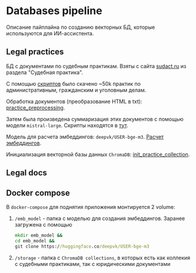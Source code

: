 # Databases pipeline

Описание пайплайна по созданию векторных БД, которые используются для ИИ-ассистента.

## Legal practices

БД с документами по судебным практикам. Взяты с сайта [sudact.ru](https://sudact.ru/) из раздела "Судебная практика".

С помощью [скриптов](/practices/parsing/) было скачено ~50k практик по административным, гражданским и уголовным делам.

Обработка документов (преобразование HTML в txt): [practice_preprocessing](/practices/practice_preprocessing.ipynb).

Затем была произведена суммаризация этих документов с помощью модели `mistral-large`. Скрипты находятся в [тут](/practices/summarization/).

Модель для расчета эмбеддингов: `deepvk/USER-bge-m3`. [Расчет эмбеддингов](/practices/calculate_embeddings.ipynb).

Инициализация векторной базы данных `ChromaDB`: [init_practice_collection](/practices/init_practice_collection.ipynb).

## Legal docs



## Docker compose

В `docker-compose` для поднятия приложения монтируется 2 volume:

1. `/emb_model` - папка с моделью для создания эмбеддингов. Заранее загружена с помощью

    ```cmd
    mkdir emb_model &&
    cd emb_model &&
    git clone https://huggingface.co/deepvk/USER-bge-m3
    ```

2. `/storage` - папка с `ChromaDB collections`, в которых есть как коллекия с судебными практиками, так с юридическими документами
